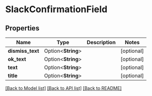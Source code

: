 # SlackConfirmationField

## Properties

Name | Type | Description | Notes
------------ | ------------- | ------------- | -------------
**dismiss_text** | Option<**String**> |  | [optional]
**ok_text** | Option<**String**> |  | [optional]
**text** | Option<**String**> |  | [optional]
**title** | Option<**String**> |  | [optional]

[[Back to Model list]](../README.md#documentation-for-models) [[Back to API list]](../README.md#documentation-for-api-endpoints) [[Back to README]](../README.md)


